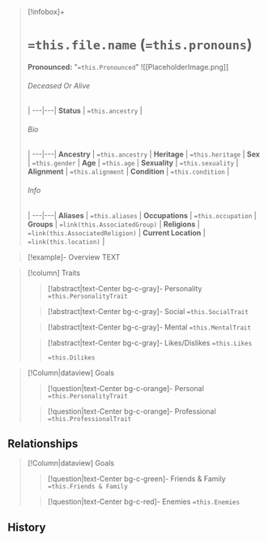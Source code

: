 > [!infobox]+
> # `=this.file.name` (`=this.pronouns`)
> **Pronounced:**  "`=this.Pronounced`"
> ![[PlaceholderImage.png]]
 > ###### Deceased Or Alive
>  |
> ---|---|
> **Status** | `=this.ancestry` |
> ###### Bio
>  |
> ---|---|
> **Ancestry** | `=this.ancestry` |
> **Heritage** | `=this.heritage` |
> **Sex** | `=this.gender` |
> **Age** | `=this.age` |
> **Sexuality** | `=this.sexuality` |
> **Alignment** | `=this.alignment` |
> **Condition** | `=this.condition` |
> ###### Info
>  |
> ---|---|
> **Aliases** | `=this.aliases` |
> **Occupations** | `=this.occupation` |
> **Groups** | `=link(this.AssociatedGroup)` |
> **Religions** | `=link(this.AssociatedReligion)` |
> **Current Location** | `=link(this.location)` |


> [!example]- Overview 
> TEXT

> [!column] Traits
>> [!abstract|text-Center bg-c-gray]- Personality
>> `=this.PersonalityTrait` 
>
>
>> [!abstract|text-Center bg-c-gray]- Social
>> `=this.SocialTrait`
>
>
>> [!abstract|text-Center bg-c-gray]- Mental
>> `=this.MentalTrait`
>
>
>> [!abstract|text-Center bg-c-gray]- Likes/Dislikes
>> `=this.Likes`
>>  
>> `=this.Dilikes`


> [!Column|dataview] Goals
>> [!question|text-Center bg-c-orange]- Personal
>>  `=this.PersonalityTrait` 
>
>
>> [!question|text-Center bg-c-orange]- Professional
>>  `=this.ProfessionalTrait` 
>


## Relationships
> [!Column|dataview] Goals
>> [!question|text-Center bg-c-green]- Friends & Family
>>  `=this.Friends & Family` 
>
>
>> [!question|text-Center bg-c-red]- Enemies
>>  `=this.Enemies` 
>

## History